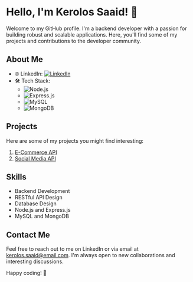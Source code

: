 # Hello, I'm Kerolos Saaid! 👋

Welcome to my GitHub profile. I'm a backend developer with a passion for building robust and scalable applications. Here, you'll find some of my projects and contributions to the developer community.

## About Me

- 🌐 LinkedIn: [![LinkedIn](https://img.shields.io/badge/LinkedIn-Kerolos%20Saaid-blue)](https://www.linkedin.com/in/kerolos-saaid-337392234/)
- 🛠️ Tech Stack:
  - ![Node.js](https://img.shields.io/badge/Node.js-%2343853D)
  - ![Express.js](https://img.shields.io/badge/Express.js-%23404d59)
  - ![MySQL](https://img.shields.io/badge/MySQL-%234479A1)
  - ![MongoDB](https://img.shields.io/badge/MongoDB-%2347A248)

## Projects

Here are some of my projects you might find interesting:

1. [E-Commerce API](https://github.com/kerolos-saaid/ecommerce)
2. [Social Media API](https://github.com/kerolos-saaid/social_media)
## Skills

- Backend Development
- RESTful API Design
- Database Design
- Node.js and Express.js
- MySQL and MongoDB
## Contact Me

Feel free to reach out to me on LinkedIn or via email at kerolos.saaid@email.com. I'm always open to new collaborations and interesting discussions.

Happy coding! 🚀
